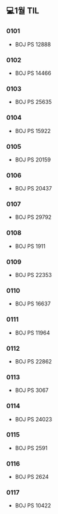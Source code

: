## 💻1월 TIL

### 0101
* BOJ PS 12888

### 0102
* BOJ PS 14466

### 0103
* BOJ PS 25635

### 0104
* BOJ PS 15922

### 0105
* BOJ PS 20159

### 0106
* BOJ PS 20437

### 0107
* BOJ PS 29792

### 0108
* BOJ PS 1911

### 0109
* BOJ PS 22353

### 0110
* BOJ PS 16637

### 0111
* BOJ PS 11964

### 0112
* BOJ PS 22862

### 0113
* BOJ PS 3067

### 0114
* BOJ PS 24023

### 0115
* BOJ PS 2591

### 0116
* BOJ PS 2624

### 0117
* BOJ PS 10422